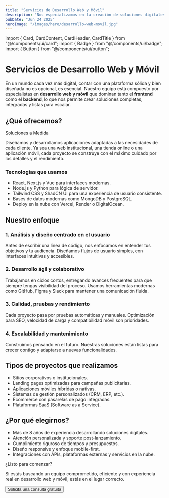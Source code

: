 ```yaml
---
title: "Servicios de Desarrollo Web y Móvil"
description: "Nos especializamos en la creación de soluciones digitales modernas, intuitivas y eficientes, tanto en plataformas web como móviles."
pubDate: "Jun 24 2025"
heroImage: "/images/hero/desarrollo-web-movil.jpg"
---
```


import { Card, CardContent, CardHeader, CardTitle } from "@/components/ui/card";
import { Badge } from "@/components/ui/badge";
import { Button } from "@/components/ui/button";

# Servicios de Desarrollo Web y Móvil

En un mundo cada vez más digital, contar con una plataforma sólida y bien diseñada no es opcional, es esencial. Nuestro equipo está compuesto por especialistas en **desarrollo web y móvil** que dominan tanto el **frontend** como el **backend**, lo que nos permite crear soluciones completas, integradas y listas para escalar.

## ¿Qué ofrecemos?

<Card className="my-6">
    <CardHeader>
        <CardTitle>Soluciones a Medida</CardTitle>
    </CardHeader>
    <CardContent>
        <p>
            Diseñamos y desarrollamos aplicaciones adaptadas a las necesidades
            de cada cliente. Ya sea una web institucional, una tienda online o
            una aplicación móvil, cada proyecto se construye con el máximo
            cuidado por los detalles y el rendimiento.
        </p>
    </CardContent>
</Card>

### Tecnologías que usamos

-   <Badge variant="outline">React</Badge>, <Badge variant="outline">
    Next.js
    </Badge> y <Badge variant="outline">Vue</Badge> para interfaces modernas.
-   <Badge variant="outline">Node.js</Badge> y <Badge variant="outline">
    Python
    </Badge> para lógica de servidor.
-   <Badge variant="outline">Tailwind CSS</Badge> y <Badge variant="outline">
    ShadCN UI
    </Badge> para una experiencia de usuario consistente.
-   Bases de datos modernas como <Badge variant="outline">MongoDB</Badge> y <Badge variant="outline">PostgreSQL</Badge>.
-   Deploy en la nube con <Badge variant="outline">Vercel</Badge>, <Badge variant="outline">Render</Badge> o <Badge variant="outline">DigitalOcean</Badge>.

## Nuestro enfoque

### 1. Análisis y diseño centrado en el usuario

Antes de escribir una línea de código, nos enfocamos en entender tus objetivos y tu audiencia. Diseñamos flujos de usuario simples, con interfaces intuitivas y accesibles.

### 2. Desarrollo ágil y colaborativo

Trabajamos en ciclos cortos, entregando avances frecuentes para que siempre tengas visibilidad del proceso. Usamos herramientas modernas como GitHub, Figma y Slack para mantener una comunicación fluida.

### 3. Calidad, pruebas y rendimiento

Cada proyecto pasa por pruebas automáticas y manuales. Optimización para SEO, velocidad de carga y compatibilidad móvil son prioridades.

### 4. Escalabilidad y mantenimiento

Construimos pensando en el futuro. Nuestras soluciones están listas para crecer contigo y adaptarse a nuevas funcionalidades.

## Tipos de proyectos que realizamos

-   Sitios corporativos o institucionales.
-   Landing pages optimizadas para campañas publicitarias.
-   Aplicaciones móviles híbridas o nativas.
-   Sistemas de gestión personalizados (CRM, ERP, etc.).
-   Ecommerce con pasarelas de pago integradas.
-   Plataformas SaaS (Software as a Service).

## ¿Por qué elegirnos?

-   Más de 8 años de experiencia desarrollando soluciones digitales.
-   Atención personalizada y soporte post-lanzamiento.
-   Cumplimiento riguroso de tiempos y presupuestos.
-   Diseño responsive y enfoque mobile-first.
-   Integraciones con APIs, plataformas externas y servicios en la nube.

<Card className="mt-8">
    <CardHeader>
        <CardTitle>¿Listo para comenzar?</CardTitle>
    </CardHeader>
    <CardContent>
        <p>
            Si estás buscando un equipo comprometido, eficiente y con
            experiencia real en desarrollo web y móvil, estás en el lugar
            correcto.
        </p>
        <Button className="mt-4">Solicita una consulta gratuita</Button>
    </CardContent>
</Card>
<ReactCounter client:load />
